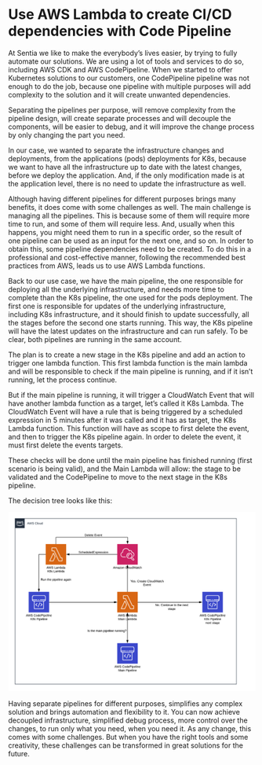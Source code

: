 # Use AWS Lambda to create CI/CD dependencies with Code Pipeline

At Sentia we like to make the everybody’s lives easier, by trying to fully automate our solutions. We are using a lot of tools and services to do so, including AWS CDK and AWS CodePipeline. When we started to offer Kubernetes solutions to our customers, one CodePipeline pipeline was not enough to do the job, because one pipeline with multiple purposes will add complexity to the solution and it will create unwanted dependencies.  

Separating the pipelines per purpose, will remove complexity from the pipeline design, will create separate processes and will decouple the components, will be easier to debug, and it will improve the change process by only changing the part you need. 

In our case, we wanted to separate the infrastructure changes and deployments, from the applications (pods) deployments for K8s, because we want to have all the infrastructure up to date with the latest changes, before we deploy the application. And, if the only modification made is at the application level, there is no need to update the infrastructure as well.

Although having different pipelines for different purposes brings many benefits, it does come with some challenges as well. The main challenge is managing all the pipelines. This is because some of them will require more time to run, and some of them will require less. And, usually when this happens, you might need them to run in a specific order, so the result of one pipeline can be used as an input for the next one, and so on. In order to obtain this, some pipeline dependencies need to be created. To do this in a professional and cost-effective manner, following the recommended best practices from AWS, leads us to use AWS Lambda functions. 

Back to our use case, we have the main pipeline, the one responsible for deploying all the underlying infrastructure, and needs more time to complete than the K8s pipeline, the one used for the pods deployment. The first one is responsible for updates of the underlying infrastructure, including K8s infrastructure, and it should finish to update successfully, all the stages before the second one starts running. This way, the K8s pipeline will have the latest updates on the infrastructure and can run safely. To be clear, both pipelines are running in the same account.  

The plan is to create a new stage in the K8s pipeline and add an action to trigger one lambda function. This first lambda function is the main lambda and will be responsible to check if the main pipeline is running, and if it isn’t running, let the process continue.  

But if the main pipeline is running, it will trigger a CloudWatch Event that will have another lambda function as a target, let’s called it K8s Lambda. The CloudWatch Event will have a rule that is being triggered by a scheduled expression in 5 minutes after it was called and it has as target, the K8s Lambda function. This function will have as scope to first delete the event, and then to trigger the K8s pipeline again. In order to delete the event, it must first delete the events targets. 

These checks will be done until the main pipeline has finished running (first scenario is being valid), and the Main Lambda will allow: the stage to be validated and the CodePipeline to move to the next stage in the K8s pipeline. 

The decision tree looks like this: 

![Decision tree](final_cicd.png)

Having separate pipelines for different purposes, simplifies any complex solution and brings automation and flexibility to it. You can now achieve decoupled infrastructure, simplified debug process, more control over the changes, to run only what you need, when you need it. As any change, this comes with some challenges. But when you have the right tools and some creativity, these challenges can be transformed in great solutions for the future. 